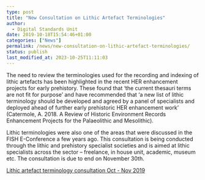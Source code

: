 ```yaml
---
type: post
title: "New Consultation on Lithic Artefact Terminologies"
author:
  - Digital Standards Unit
date: 2019-10-18T15:54:46+01:00
categories: ["News"]
permalink: /news/new-consultation-on-lithic-artefact-terminologies/
status: publish
last_modified_at: 2023-10-25T11:11:03
---
```


The need to review the terminologies used for the recording and indexing of lithic artefacts has been highlighted in the
recent HER enhancement projects for early prehistory. These found that ‘the current thesauri terms are not fit for purpose’
and have recommended that ‘a new list of lithic terminology should be developed and agreed by a panel of specialists and
deployed ahead of further early prehistoric HER enhancement work’ (Catermole, A. 2018. A Review of Historic Environment
Records Enhancement Projects for the Palaeolithic and Mesolithic).

Lithic terminologies were also one of the areas that were discussed in the FISH E-Conference a few years ago. This consultation
is being conducted through the lithic and prehistory specialist societies and is aimed at lithic specialists across the sector –
freelance, in house unit, academic, museum etc. The consultation is due to end on November 30th.

<div class="text-center"><a href="/2019/10/Lithic-artefact-terminology-consultation-Oct_Nov-2019.docx" class="btn btn-success">Lithic artefact terminology consultation Oct - Nov 2019</a></div>
